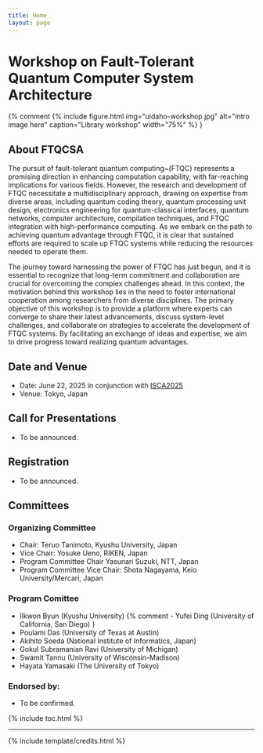 ```yaml
---
title: Home
layout: page
---
```


# Workshop on Fault-Tolerant Quantum Computer System Architecture

{% comment {% include figure.html img="uidaho-workshop.jpg" alt="intro image here" caption="Library workshop" width="75%" %} }

## About FTQCSA

The pursuit of fault-tolerant quantum computing~(FTQC) represents a promising direction in enhancing computation capability, with far-reaching implications for various fields. However, the research and development of FTQC necessitate a multidisciplinary approach, drawing on expertise from diverse areas, including quantum coding theory, quantum processing unit design, electronics engineering for quantum-classical interfaces, quantum networks, computer architecture, compilation techniques, and FTQC integration with high-performance computing. As we embark on the path to achieving quantum advantage through FTQC, it is clear that sustained efforts are required to scale up FTQC systems while reducing the resources needed to operate them.

The journey toward harnessing the power of FTQC has just begun, and it is essential to recognize that long-term commitment and collaboration are crucial for overcoming the complex challenges ahead. In this context, the motivation behind this workshop lies in the need to foster international cooperation among researchers from diverse disciplines. The primary objective of this workshop is to provide a platform where experts can converge to share their latest advancements, discuss system-level challenges, and collaborate on strategies to accelerate the development of FTQC systems. By facilitating an exchange of ideas and expertise, we aim to drive progress toward realizing quantum advantages.

## Date and Venue

- Date: June 22, 2025 in conjunction with [ISCA2025](https://iscaconf.org/isca2025/)
- Venue: Tokyo, Japan

## Call for Presentations

- To be announced.

## Registration

- To be announced.

## Committees

### Organizing Committee

- Chair: Teruo Tanimoto, Kyushu University, Japan
- Vice Chair: Yosuke Ueno, RIKEN, Japan
- Program Committee Chair Yasunari Suzuki, NTT, Japan
- Program Committee Vice Chair: Shota Nagayama, Keio University/Mercari, Japan

### Program Comittee

- Ilkwon Byun (Kyushu University)
{% comment - Yufei Ding (University of California, San Diego) }
- Poulami Das (University of Texas at Austin)
- Akihito Soeda (National Institute of Informatics, Japan)
- Gokul Subramanian Ravi (University of Michigan)
- Swamit Tannu (University of Wisconsin-Madison)
- Hayata Yamasaki (The University of Tokyo)

### Endorsed by:

- To be confirmed.


{% include toc.html %}

------

{% include template/credits.html %}
